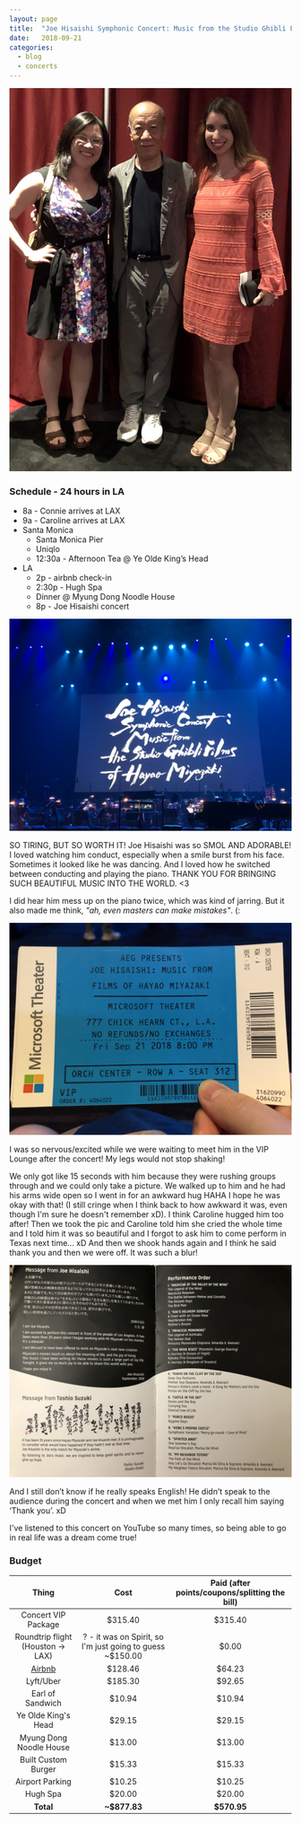 ```yaml
---
layout: page
title:  "Joe Hisaishi Symphonic Concert: Music from the Studio Ghibli Films of Hayao Miyazaki in Los Angeles"
date:   2018-09-21
categories:
  - blog
  - concerts
---
```


![](/assets/concerts/hisaishi/joe_hisaishi.jpeg)

### Schedule - 24 hours in LA
* 8a - Connie arrives at LAX
* 9a - Caroline arrives at LAX
* Santa Monica
    * Santa Monica Pier
    * Uniqlo
    * 12:30a - Afternoon Tea @ Ye Olde King’s Head
* LA
    * 2p - airbnb check-in
    * 2:30p - Hugh Spa
    * Dinner @ Myung Dong Noodle House
    * 8p - Joe Hisaishi concert

![](/assets/concerts/hisaishi/stage.jpeg)

SO TIRING, BUT SO WORTH IT! Joe Hisaishi was so SMOL AND ADORABLE! I loved watching him conduct, especially when a smile burst from his face. Sometimes it looked like he was dancing. And I loved how he switched between conducting and playing the piano. THANK YOU FOR BRINGING SUCH BEAUTIFUL MUSIC INTO THE WORLD. <3

I did hear him mess up on the piano twice, which was kind of jarring. But it also made me think, *"ah, even masters can make mistakes"*. (:

![](/assets/concerts/hisaishi/ticket.jpeg)

I was so nervous/excited while we were waiting to meet him in the VIP Lounge after the concert! My legs would not stop shaking!

We only got like 15 seconds with him because they were rushing groups through and we could only take a picture. We walked up to him and he had his arms wide open so I went in for an awkward hug HAHA I hope he was okay with that! (I still cringe when I think back to how awkward it was, even though I'm sure he doesn't remember xD). I think Caroline hugged him too after! Then we took the pic and Caroline told him she cried the whole time and I told him it was so beautiful and I forgot to ask him to come perform in Texas next time… xD And then we shook hands again and I think he said thank you and then we were off. It was such a blur!

![](/assets/concerts/hisaishi/program.jpeg)

And I still don’t know if he really speaks English! He didn’t speak to the audience during the concert and when we met him I only recall him saying ‘Thank you’. xD

I've listened to this concert on YouTube so many times, so being able to go in real life was a dream come true!

### Budget

| Thing | Cost | Paid (after points/coupons/splitting the bill) |
| :---: | :---: | :---: |
| Concert VIP Package | $315.40 | $315.40 |
| Roundtrip flight (Houston -> LAX) | ? - it was on Spirit, so I'm just going to guess ~$150.00 | $0.00 |
| [Airbnb][airbnb] | $128.46 | $64.23 |
| Lyft/Uber | $185.30 | $92.65 |
| Earl of Sandwich | $10.94 | $10.94 |
| Ye Olde King's Head | $29.15 | $29.15 |
| Myung Dong Noodle House | $13.00 | $13.00 |
| Built Custom Burger | $15.33 | $15.33 |
| Airport Parking | $10.25 | $10.25 |
| Hugh Spa | $20.00 | $20.00 |
| **Total** | **~$877.83** | **$570.95** |

[airbnb]: https://www.airbnb.com/c/cfeng119?s=8
